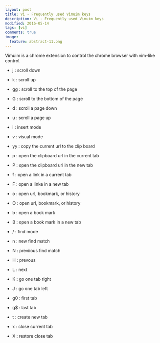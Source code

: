 ```yaml
---
layout: post
title: Vi - Frequently used Vimuim keys
description: Vi - Frequently used Vimuim keys
modified: 2016-05-14
tags: [vi]
comments: true
image:
  feature: abstract-11.png
---
```

Vimuim is a chrome extension to control the chrome browser with vim-like control. 

- j : scroll down
- k : scroll up
- gg : scroll to the top of the page
- G : scroll to the bottom of the page
- d : scroll a page down
- u : scroll a page up
- i : insert mode
- v : visual mode

- yy : copy the current url to the clip board
- p : open the clipboard url in the current tab
- P : open the clipboard url in the new tab
- f : open a link in a current tab
- F : open a linke in a new tab
- o : open url, bookmark, or history
- O : open url, bookmark, or history
- b : open a book mark
- B : open a book mark in a new tab

- / : find mode
- n : new find match
- N : previious find match

- H : prevous
- L : next

- K : go one tab right
- J : go one tab left
- g0 : first tab
- g$ : last tab
- t : create new tab
- x : close current tab
- X : restore close tab
